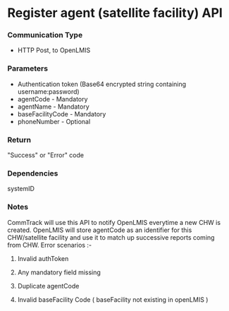 # Register agent (satellite facility) API

### Communication Type

- HTTP Post, to OpenLMIS

### Parameters

- Authentication token (Base64 encrypted string containing username:password)
- agentCode - Mandatory
- agentName - Mandatory
- baseFacilityCode - Mandatory
- phoneNumber - Optional

### Return

"Success" or "Error" code

### Dependencies

systemID

### Notes

CommTrack will use this API to notify OpenLMIS everytime a new CHW is created. OpenLMIS will store agentCode as an identifier for this CHW/satellite facility and use it to match up successive reports coming from CHW.
Error scenarios :-

1) Invalid authToken

2) Any mandatory field missing

3) Duplicate agentCode

3) Invalid baseFacility Code ( baseFacility not existing in openLMIS ) 

